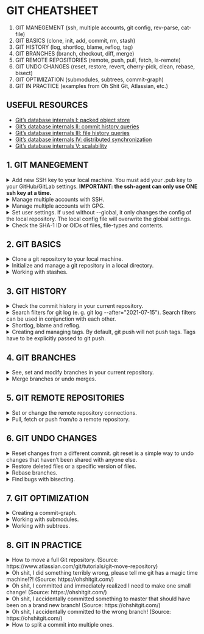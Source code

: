 # GIT CHEATSHEET

1. GIT MANEGEMENT (ssh, multiple accounts, git config, rev-parse, cat-file)
2. GIT BASICS (clone, init, add, commit, rm, stash)
3. GIT HISTORY (log, shortlog, blame, reflog, tag)
4. GIT BRANCHES (branch, checkout, diff, merge)
5. GIT REMOTE REPOSITORIES (remote, push, pull, fetch, ls-remote)
6. GIT UNDO CHANGES (reset, restore, revert, cherry-pick, clean, rebase, bisect)
7. GIT OPTIMIZATION (submodules, subtrees, commit-graph)
8. GIT IN PRACTICE (examples from Oh Shit Git, Atlassian, etc.)

## USEFUL RESOURCES

- [Git’s database internals I: packed object store](https://github.blog/2022-08-29-gits-database-internals-i-packed-object-store/)
- [Git’s database internals II: commit history queries](https://github.blog/2022-08-30-gits-database-internals-ii-commit-history-queries/)
- [Git’s database internals III: file history queries](https://github.blog/2022-08-31-gits-database-internals-iii-file-history-queries/)
- [Git’s database internals IV: distributed synchronization](https://github.blog/2022-09-01-gits-database-internals-iv-distributed-synchronization/)
- [Git’s database internals V: scalability](https://github.blog/2022-09-02-gits-database-internals-v-scalability/)

## 1. GIT MANEGEMENT

<details><summary>Add new SSH key to your local machine. You must add your .pub key to your GitHub/GitLab settings. <strong>IMPORTANT: the ssh-agent can only use ONE ssh key at a time.</strong></summary>

Check for existing SSH keys. (Private key: ed25519; public key: ed25519.pub)

```sh
ls -al ~/.ssh
```

Generate SSH key with your e-mail account.

```sh
ssh-keygen -t ed25519 -C "your_email@example.com"
```

Start ssh-agent in the background.

```sh
eval "$(ssh-agent -s)"
```

Add your SSH private key to the ssh-agent.

```sh
ssh-add ~/.ssh/id_ed25519
```

Authenticate yourself to be able to connect to GitHub. This command attempts to ssh to GitHub.

```sh
ssh -T git@github.com
```

</details>

<details><summary>Manage multiple accounts with SSH.</summary>

Create a config file (without extensions) in your ~/.ssh/ folder. In the config file, add the following:

```md
# GitHub account

Host github.com
HostName github.com
User git
IdentityFile ~/.ssh/id_rsa_github

# Gitlab account

Host gitlab.com  
 HostName gitlab.com  
 User git
IdentityFile ~/.ssh/id_rsa_gitlab
```

This configuration asks `ssh-agent` to:

- 1, Use id_rsa_github as the key for any Git URL that uses @github.com
- 2, Use the id_rsa_gitlab key for any Git URL that uses @gitlab.com

Alternatively you can remove all ssh entries from the `ssh agent`.

```sh
ssh-add -D
```

Then add the relevant ssh key at start of every session.

```sh
ssh-add ~/.ssh/id_rsa
```

<strong>IMPORTANT! When managing multiple accounts, changing the ssh key is not enough. You must ensure the git config user name and email is exactly what you want -- either locally or globally.</strong>

</details>

<details><summary>Manage multiple accounts with GPG.</summary>

THIS SECTION IS WORK IN PROGRESS!

</details>

<details><summary>Set user settings. If used without --global, it only changes the config of the local repository. The local config file will overwrite the global settings.</summary>

Set your full name.

```sh
git config --global user.name "your_name"
```

Set your e-mail you use with your GitHub/GitLab account.

```sh
git config --global user.email "your_email@example.com"
```

Set the username of your GitHub/GitLab account

```sh
git config --global credential.username "your_account_name_here"
```

In the event of a merge conflict, Git will launch a "merge tool." Replace `tool-name` with tool you would like to use, e. g. Vim or kdiff3.

```sh
git config --global merge.tool <tool-name>
```

Make the default branch (after git init) main, instead of master. Though you can write anything instead of main.

```sh
git config --global init.defaultBranch main
```

Make git to always sign commits by default with your GPG key.

```sh
git config --global commit.gpgsign true
```

</details>

<details><summary>Check the SHA-1 ID or OIDs of files, file-types and contents.</summary>

Output file parameters, mainly the SHA-1 IDs. `path` can be: HEAD, HEAD:filename, branch-name, etc. You can the ID of blobs, trees and commits.

```sh
git rev-parse <path>
```

Output the contents of one or more objects.

```sh
git cat-file -p <SHA-1 ID>
```

Output the type of one or more objects.

```sh
git cat-file -t <SHA-1 ID>
```

</details>

## 2. GIT BASICS

<details><summary>Clone a git repository to your local machine.</summary>

Clone a git repository to local machine via SSH. SSH key must be present for authentication.

```sh
git clone <ssh-link>
```

Clone a git repository to local machine via HTTPS.

```sh
git clone <https-link>
```

Clone a git repository to local machine via HTTPS and downloads all submodules according to submodule configuration.

```sh
git clone --recurse-submodules <https-link>
```

</details>

<details><summary>Initialize and manage a git repository in a local directory.</summary>

Initialize a git repository in a local directory.

```sh
git init
```

See the status of the current repository. Lists if there are any changes or any actions required.

```sh
git status
```

Add specific files to the stating area.

```sh
git add <filename>
```

Patch level of a file. Select which changes should be staged from the specific file.

```sh
git add -p <filename>
```

Add every changed files to the stating area.

```sh
git add .
```

Commit changes to git with a message about the changes. Messages should be clear and descriptive. Only combine changes from the same topic in a single commit. If you are not sure, you should be able to read a commit message like this: <strong>if this commit is applied, it will "your message".</strong>

```sh
git commit -m "message"
```

Add the changes, then commit to git with a message. Only if the changed files were committed previously.

```sh
git commit -am "message"
```

Change the message of the last commit. Never change commit history of a remote repository (because the commit hash will change too)!

```sh
git commit --amend -m "message"
```

The new commit is a fix for the specified earlier commit and is automatically placed in the old commit's position (similar to squash).

```sh
git commit --fixup <commit-hash>
```

Remove files from the working tree and from the index.

```sh
git rm <file-name>
```

</details>

<details><summary>Working with stashes.</summary>

View all stashes in your current branch.

```sh
git stash list
```

The git stash command takes your uncommitted changes (both staged and unstaged), saves them away for later use, and then reverts them from your working copy.

```sh
git stash
```

Same as git stash, but includes the untracked, ignored (e. g. newly added) files too.

```sh
git stash -u
```

It's good practice to annotate your stashes with a description.

```sh
git stash save "message"
```

Popping your stash removes the changes from your stash and reapplies them to your working copy.

```sh
git stash pop
```

By default, git stash pop will re-apply the most recently created stash: stash@{0}. Choose which stash to re-apply by passing its identifier as the last argument.

```sh
git stash pop stash@{2}
```

Reapplies the changes to your working copy, but keeps them in your stash.

```sh
git stash apply
```

If the changes on your branch diverge from the changes in your stash, you may run into conflicts when popping or applying your stash. Instead, you can use git stash branch to create a new branch to apply your stashed changes to.

```sh
git stash branch <branch-name> stash@{1}
```

Delete a particular stash.

```sh
git stash drop stash@{1}
```

Delete all of your stashes.

```sh
git stash clear
```

</details>

## 3. GIT HISTORY

<details><summary>Check the commit history in your current repository.</summary>

Show commit history.

```sh
git log
```

A concise version of the history is displayed.

```sh
git log --oneline
```

--decorate will format the commit history.

```sh
git log --decorate
```

The --graph option draws an ASCII graph representing the branch structure of the commit history. This is commonly used in conjunction with the --oneline and --decorate commands to make it easier to see which commit belongs to which branch.

```sh
git log --graph
```

Prevent git log from displaying these merge commits by passing the --no-merges flag.

```sh
git log --no-merges
```

</details>

<details><summary>Search filters for git log (e. g. git log --after="2021-07-15"). Search filters can be used in conjunction with each other.</summary>

Show logs only after the specified date.

```sh
git log --after="YYYY-MM-DD"
```

Show logs only before the specified date.

```sh
git log --before="YYYY-MM-DD"
```

Show logs where the message has the specified word in it. grep accepts regular expressions too.

```sh
git log --grep="word"
```

Show commits from the specified author only.

```sh
git log --author="name"
```

Show all commits that are in the main branch, but not those that are in feature/login. So with git log, other branches commit histories can be viewed also. Comes in handy, when you are working in another branch, and want to see what happened in the main branch since your branch was split.

```sh
git log feature/login..main
```

</details>

<details><summary>Shortlog, blame and reflog.</summary>

A special version of git log. It groups each commit by author and displays the first line of each commit message.

```sh
git shortlog
```

The git blame command is used to examine the contents of a file line by line and see when each line was last modified and who the author of the modifications was.

```sh
git blame <filename>
```

This command manages the information recorded in the reflogs. Reference logs, or "reflogs", record when the tips of branches and other references were updated in the local repository. Reflogs are useful in various Git commands, to specify the old value of a reference.

```sh
git reflog
```

</details>

<details><summary>Creating and managing tags. By default, git push will not push tags. Tags have to be explicitly passed to git push.</summary>

List stored tags in a repo.

```sh
git tag
```

Creates a tag. Replace `tagname` with a semantic identifier to the state of the repo at the time the tag is being created. A common pattern is to use version numbers like git tag v1.4.

```sh
git tag <tagname>
```

Creates an annotated tag. Annotated tags are stored as full objects in the Git database. To reiterate, They store extra meta data such as: the tagger name, email, and date. Annotated tagged should be signed with a GPG key.

```sh
git tag -a <tagname>
```

Creates a signed tag.

```sh
git tag -s <tagname>
```

Delete the specified tag.

```sh
git tag -d <tagname>
```

</details>

## 4. GIT BRANCHES

<details><summary>See, set and modify branches in your current repository.</summary>

See all the branches in the current repository.

```sh
git branch
```

Create a new branch. Typical long-term branches are: main, dev. Typical short-term branches are: feature, hotfix, release.

```sh
git branch <branch-name>
```

Rename the current branch to the new branch-name.

```sh
git branch -m <branch-name>
```

Delete the selected branch.

```sh
git branch -d <branch-name>
```

With reflog, even deleted branches' hash number can be seen. This way, the deleted branches can be recovered.

```sh
git branch develop <branch-hash>
```

Set the current branch upstream.

```sh
git branch --set-upstream-to <remote-branch>
```

Change between branches in the current repository.

```sh
git checkout <branch-name>
```

View the differences between the current branch and another branch (branch-name).

```sh
git diff <branch-name>
```

</details>

<details><summary>Merge branches or undo merges.</summary>

Join two or more development histories together. It will create a merged commit. In sub-branch, git merge main will update the sub-branch to the latest main branch code.

```sh
git merge
```

NOTE: <strong>pull requests are the preferred method for merging on remote repositories.</strong> Push the sub-branch to remote repository as upstream. THEN on GitHub, Compare & Pull Request. Write a comment. Wait for feedback. Finally, Merge pull request. The sub-branch can be deleted.

```sh
git push -u origin <branch-name>
```

Undo the merge that e. g. caused a merge conflict.

```sh
git merge --abort
```

Run merge conflict resolution tools to resolve merge conflicts.

```sh
git mergetool
```

</details>

## 5. GIT REMOTE REPOSITORIES

<details><summary>Set or change the remote repository connections.</summary>

List the remote connections you have to other repositories.

```sh
git remote -v
```

Create a new connection to a remote repository. After adding a remote, you’ll be able to use `name` as a convenient shortcut for `url` in other Git commands.

```sh
git remote add <name> ssh://git@<github-url>/<project>.git
```

Change the url of remote repository if it was set earlier.

```sh
git remote set-url <name> ssh://git@<github-url>/<project>.git
```

Remove the connection to the remote repository called `name`.

```sh
git remote rm <name>
```

Rename a remote connection from `old-name` to `new-name`.

```sh
git remote rename <old-name> <new-name>
```

</details>

<details><summary>Pull, fetch or push from/to a remote repository.</summary>

Push changes to a remote repository from the local machine.

```sh
git push
```

Push changes to a remote repository from the local machine. Set the origin main as the upstream branch, so from now on, git push in itself is enough.

```sh
git push -u origin main
```

By default, git push will not push tags. Tags have to be explicitly passed to git push. To push multiple tags simultaneously pass the `--tags` option.

```sh
git push origin <tag-name>
```

Pull changes from a remote repository to local machine.

```sh
git pull
```

If the error is fatal: refusing to merge unrelated histories on every try, this will allow the pull. However, it should be used carefully. You would only want to merge unrelated histories if the two repositories indeed share very little in common. For example, each repository contributes a different set of files during the merges.

```sh
git pull --allow-unrelated-histories
```

Download commits, files and refs from a remote repository into your local repo. Fetching is what you do when you want to see what everybody else has been working on. Git isolates fetched content from existing local content; it has absolutely no effect on your local development work. Fetched content has to be explicitly checked out using the git checkout command.

```sh
git fetch
```

Only fetch the specified branch.

```sh
git fetch <remote> <branch>
```

It is the best utility for cleaning outdated branches. It will connect to a shared remote repository remote and fetch all remote branch refs. It will then delete remote refs that are no longer in use on the remote repository.

```sh
git fetch --prune
```

List references available in a remote repository along with the associated commit IDs.

```sh
git ls-remote
```

</details>

## 6. GIT UNDO CHANGES

<details><summary>Reset changes from a different commit. git reset is a simple way to undo changes that haven’t been shared with anyone else.</summary>

Reset the changes from the last commit to the one before it. The number is the number of commits before the last one.

```sh
git reset HEAD~1
```

git log shows the hash number of each commit. This hash number can be added to be able to reset the project version to a specific stage.

```sh
git reset <commit-hash>
```

Reset to a previous version and delete all local changes.

```sh
git reset --hard <commit-hash>
```

</details>

<details><summary>Restore deleted files or a specific version of files.</summary>

Restore a deleted file.

```sh
git restore <filename>
```

Approve or discard chunks of changes in a file.

```sh
git restore -p <filename>
```

Restore a specific version of a specific file.

```sh
git restore --source <commit-hash> <filename>
```

Revert the changes of the specified commit. A revert is an operation that takes a specified commit and creates a new commit which inverses the specified commit. Reverting undoes a commit by creating a new commit. This is a safe way to undo changes, as it has no chance of re-writing the commit history.

```sh
git revert <commit-hash>
```

Cherry-picking. Select a commit from another branch and move to the active branch. Should do a git reset --hard HEAD~1 on the other branch to clean it from unnecessary changes.

```sh
git cherry-pick <commit-hash>
```

Before deleting files, a dry run should be run with the `-n` flag, because 1, `git clean` is undoable and 2, the dry run will only output what the command would do, but won't actually run it.

```sh
git clean -n
```

Delete untracked files in the working repository. `git clean` will only run with the `-f` or `--force` option, this is a built-in safety mechanism.

```sh
git clean -f
```

</details>

<details><summary>Rebase branches.</summary>

Merge the selected branch to the current branch, rewriting current branch's commit history. Only use for local development when cleaning up short-term branches.

```sh
git rebase <branch-name>
```

Undo the rebase that e. g. caused a merge conflict.

```sh
git rebase --abort
```

Start an interactive rebase session three commits back from the current version.

```sh
git rebase -i HEAD~3
```

<details><summary>Options in an interactive rebase session.</summary>

Change the commit message of the previous commit.

```md
reword
```

Remove/delete the selected commit.

```md
drop
```

Meld the selected commit into a previous commit.

```md
squash
```

</details>

</details>

<details><summary>Find bugs with bisecting.</summary>

Start bisecting.

```sh
git bisect start
```

Declare the current commit bad. Git assumes you mean HEAD by default.

```sh
git bisect bad
```

If you reach a commit where the bug is not present, you can declare it good.

```sh
git bisect good
```

The bisect tool repeats until resetting.

```sh
git bisect reset
```

</details>

## 7. GIT OPTIMIZATION

<details><summary>Creating a commit-graph.</summary>

This creates a commit-graph in your working repository. The commit-graph acts as a specialized query index. Note: running manually (not via `git maintenance run`) will only create the commit-graph for the current state of the repository and must be updated manually. The `--changed-paths` option adds Bloom filters, so that `git log` and `git blame` skips treesame commits without parsing any trees.

```sh
git commit-graph write --reachable --changed-paths
```

</details>

<details><summary>Working with submodules.</summary>

Download external library to project in a clean way. The project only has the submodule configurations, not the actual submodules.

```sh
git submodule add <https-link>
```

Download the submodule data according to the submodule configuration.

```sh
git submodule update --init --recursive
```

</details>

<details><summary>Working with subtrees.</summary>

THIS SECTION IS WORK IN PROGRESS!

</details>

## 8. GIT IN PRACTICE

<details><summary>How to move a full Git repository. (Source: https://www.atlassian.com/git/tutorials/git-move-repository)</summary>

1. Create a local repository in the temp-dir directory using:

```sh
git clone <url to ORI repo> temp-dir
```

2. Go into the temp-dir directory.

3. To see a list of the different branches in ORI do:

```sh
git branch -a
```

4. Checkout all the branches that you want to copy from ORI to NEW using:

```sh
git checkout <branch-name>
```

5. Now fetch all the tags from ORI using:

```sh
git fetch --tags
```

6. Before doing the next step make sure to check your local tags and branches using the following commands:

```sh
git tag
git branch -a
```

7. Now clear the link to the ORI repository with the following command:

```sh
git remote rm origin
```

8. Now link your local repository to your newly created NEW repository using the following command:

```sh
git remote add origin <url to NEW repo>
```

9. Now push all your branches and tags with these commands:

```sh
git push origin --all
git push --tags
```

10. You now have a full copy from your ORI repo.

</details>

<details><summary>Oh shit, I did something terribly wrong, please tell me git has a magic time machine!?! (Source: https://ohshitgit.com/)</summary>

You can use this to get back stuff you accidentally deleted, or just to remove some stuff you tried that broke the repo, or to recover after a bad merge, or just to go back to a time when things actually worked.

```sh
git reflog
git reset HEAD@{index}
```

</details>

<details><summary>Oh shit, I committed and immediately realized I need to make one small change! (Source: https://ohshitgit.com/)</summary>

1. Make your change.

```sh
git add . # or add individual files
git commit --amend --no-edit
```

2. Now your last commit contains that change! <strong>Warning: You should never amend commits that have been pushed up to a public/shared branch! Only amend commits that only exist in your local copy or you're gonna have a bad time.</strong>

</details>

<details><summary>Oh shit, I accidentally committed something to master that should have been on a brand new branch! (Source: https://ohshitgit.com/)</summary>

1. Create a new branch from the current state of master.

```sh
git branch <some-new-branch-name>
```

2. Remove the last commit from the master branch.

```sh
git reset HEAD~ --hard
git checkout <some-new-branch-name>
```

3. Your commit lives in this branch now. <strong>Note: this doesn't work if you've already pushed the commit to a public/shared branch.</strong>

</details>

<details><summary>Oh shit, I accidentally committed to the wrong branch! (Source: https://ohshitgit.com/)</summary>

1. Change to the correct branch.

```sh
git checkout <name-of-the-correct-branch>
```

2. Grab the last commit to main.

```sh
git cherry-pick main
```

3. Delete it from main.

```sh
git checkout main
git reset HEAD~ --hard
```

</details>

<details><summary>How to split a commit into multiple ones.</summary>

1. Find the commit hash with `git reflog`. Then start and interactive rebase session.

```sh
git rebase -i <commit-hash>
```

2. In the rebase edit screen, find the line with the commit that you want to split and replace `pick` with `edit`. Then reset the state to the previous commit

```sh
git reset HEAD~
```

3. Now, you can create different commits. Finally, finish the rebase session.

```sh
git rebase --continue
```

4. If anything goes sideways, you can easily start over with the `git rebase --abort`.

</details>
